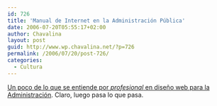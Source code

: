 ```yaml
---
id: 726
title: 'Manual de Internet en la Administración Pública'
date: 2006-07-20T05:55:17+02:00
author: Chavalina
layout: post
guid: http://www.wp.chavalina.net/?p=726
permalink: /2006/07/20/post-726/
categories:
  - Cultura
---
```

<a href="http://www.grancomo.com/2006/07/20/manual-de-internet-en-la-administracion-publica-o-como-perpetuar-el-lamentable-estado-de-la-web-espanola/" target="_blank">Un poco de lo que se entiende por <em>profesional</em> en diseño web para la Administración</a>. Claro, luego pasa lo que pasa.